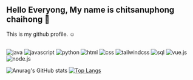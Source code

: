 <h2>Hello Everyong, My name is chitsanuphong chaihong 👋</h2>
This is my github profile. ☺
<br><br>

![java](https://img.shields.io/badge/-java-blue?style=for-the-badge)
![javascript](https://img.shields.io/badge/-javascript-blueviolet?style=for-the-badge)
![python](https://img.shields.io/badge/-python-blue?style=for-the-badge)
![html](https://img.shields.io/badge/-html-blueviolet?style=for-the-badge)
![css](https://img.shields.io/badge/-css-blue?style=for-the-badge)
![tailwindcss](https://img.shields.io/badge/-tailwindcss-blueviolet?style=for-the-badge)
![sql](https://img.shields.io/badge/-sql-blue?style=for-the-badge)
![vue.js](https://img.shields.io/badge/-vue.js-blueviolet?style=for-the-badge)
![node.js](https://img.shields.io/badge/-node.js-blue?style=for-the-badge)

![Anurag's GitHub stats](https://github-readme-stats.vercel.app/api?username=csnpch&show_icons=true&theme=tokyonight)
[![Top Langs](https://github-readme-stats.vercel.app/api/top-langs/?username=csnpch&hide=css,scss,html&layout=compact&theme=tokyonight)](https://github.com/anuraghazra/github-readme-stats)
<!-- ![Language's](https://github-readme-stats.vercel.app/api/top-langs/?username=csnpch&hide=javascript,html&show_icons=true&theme=radical) -->
